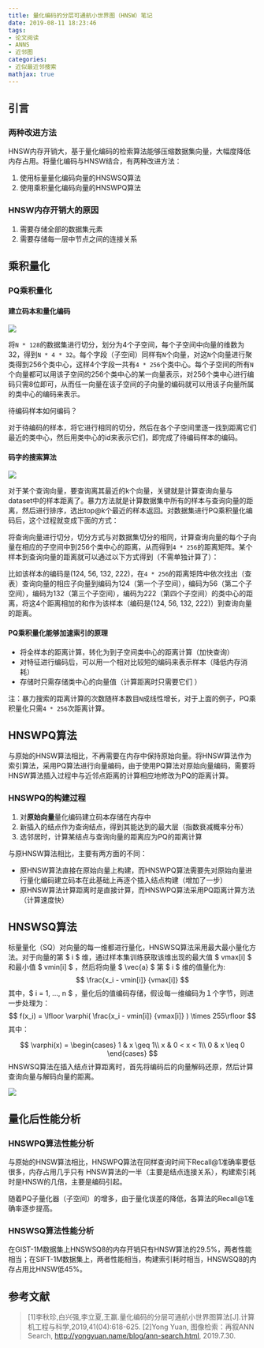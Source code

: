 ```yaml
---
title: 量化编码的分层可通航小世界图（HNSW）笔记
date: 2019-08-11 18:23:46
tags:
- 论文阅读
- ANNS
- 近邻图
categories:
- 近似最近邻搜索
mathjax: true
---
```



## 引言

### 两种改进方法

HNSW内存开销大，基于量化编码的检索算法能够压缩数据集向量，大幅度降低内存占用。将量化编码与HNSW结合，有两种改进方法：

1. 使用标量量化编码向量的HNSWSQ算法
2. 使用乘积量化编码向量的HNSWPQ算法

### HNSW内存开销大的原因

1. 需要存储全部的数据集元素
2. 需要存储每一层中节点之间的连接关系

## 乘积量化

### PQ乘积量化

#### 建立码本和量化编码
<img src="pq.png">

将`N * 128`的数据集进行切分，划分为4个子空间，每个子空间中向量的维数为32，得到`N * 4 * 32`。每个字段（子空间）同样有`N`个向量，对这`N`个向量进行聚类得到256个类中心，这样4个字段一共有`4 * 256`个类中心。每个子空间的所有`N`个向量都可以用该子空间的256个类中心的某一向量表示，对256个类中心进行编码只需8位即可，从而任一向量在该子空间的子向量的编码就可以用该子向量所属的类中心的编码来表示。

待编码样本如何编码？

对于待编码的样本，将它进行相同的切分，然后在各个子空间里逐一找到距离它们最近的类中心，然后用类中心的id来表示它们，即完成了待编码样本的编码。

#### 码字的搜索算法

<img src="pq2.png">

对于某个查询向量，要查询离其最近的k个向量，关键就是计算查询向量与dataset中的样本距离了。暴力方法就是计算数据集中所有的样本与查询向量的距离，然后进行排序，选出top@k个最近的样本返回。对数据集进行PQ乘积量化编码后，这个过程就变成下面的方式：

将查询向量进行切分，切分方式与对数据集切分的相同，计算查询向量的每个子向量在相应的子空间中到256个类中心的距离，从而得到`4 * 256`的距离矩阵。某个样本到查询向量的距离就可以通过以下方式得到（不需单独计算了）：

比如该样本的编码是(124, 56, 132, 222)，在`4 * 256`的距离矩阵中依次找出（查表）查询向量的相应子向量到编码为124（第一个子空间），编码为56（第二个子空间），编码为132（第三个子空间），编码为222（第四个子空间）的类中心的距离，将这4个距离相加的和作为该样本（编码是(124, 56, 132, 222)）到查询向量的距离。

#### PQ乘积量化能够加速索引的原理

* 将全样本的距离计算，转化为到子空间类中心的距离计算（加快查询）
* 对特征进行编码后，可以用一个相对比较短的编码来表示样本（降低内存消耗）
* 存储时只需存储类中心的向量值（计算距离时只需要它们 ）

注：暴力搜索的距离计算的次数随样本数目`N`成线性增长，对于上面的例子，PQ乘积量化只需`4 * 256`次距离计算。

## HNSWPQ算法

与原始的HNSW算法相比，不再需要在内存中保持原始向量。将HNSW算法作为索引算法，采用PQ算法进行向量编码，由于使用PQ算法对原始向量编码，需要将HNSW算法插入过程中与近邻点距离的计算相应地修改为PQ的距离计算。

### HNSWPQ的构建过程

1. 对**原始向量**量化编码建立码本存储在内存中
2. 新插入的结点作为查询结点，得到其能达到的最大层（指数衰减概率分布）
3. 选邻居时，计算某结点与查询向量的距离应为PQ的距离计算

与原HNSW算法相比，主要有两方面的不同：

* 原HNSW算法直接在原始向量上构建，而HNSWPQ算法需要先对原始向量进行量化编码建立码本在此基础上再逐个插入结点构建（增加了一步）
* 原HNSW算法计算距离时是直接计算，而HNSWPQ算法采用PQ距离计算方法（计算速度快）

## HNSWSQ算法

标量量化（SQ）对向量的每一维都进行量化，HNSWSQ算法采用最大最小量化方法。对于向量的第 $ i $ 维，通过样本集训练获取该维出现的最大值 $ vmax[i] $ 和最小值 $ vmin[i] $ ，然后将向量 $ \vec{a} $ 第 $ i $ 维的值量化为:
$$
\frac{x_i - vmin[i]} {vmax[i]}
$$
其中，$ i = 1, ..., n $ ，量化后的值编码存储，假设每一维编码为１个字节，则进一步处理为：
$$
f(x_i) = \lfloor \varphi( \frac{x_i - vmin[i]} {vmax[i]} ) \times 255\rfloor
$$
其中：

$$
 \varphi(x) = \begin{cases}
1 & x \geq 1\\
x & 0 < x < 1\\
0 & x \leq 0
\end{cases}
$$
HNSWSQ算法在插入结点计算距离时，首先将编码后的向量解码还原，然后计算查询向量与解码向量的距离。

<img src="SQ量化计算示例.png">

## 量化后性能分析
### HNSWPQ算法性能分析

与原始的HNSW算法相比，HNSWPQ算法在同样查询时间下Recall@1准确率要低很多，内存占用几乎只有 HNSW算法的一半（主要是结点连接关系），构建索引耗时是HNSW的几倍，主要是编码引起。

随着PQ子量化器（子空间）的增多，由于量化误差的降低，各算法的Recall@1准确率逐步提高。

### HNSWSQ算法性能分析

在GIST-1M数据集上HNSWSQ8的内存开销只有HNSW算法的29.5%，两者性能相当；在SIFT-1M数据集上，两者性能相当，构建索引耗时相当，HNSWSQ8的内存占用比HNSW低45%。

## 参考文献

> [1]李秋珍,白兴强,李立夏,王赢.量化编码的分层可通航小世界图算法[J].计算机工程与科学,2019,41(04):618-625.
> [2]Yong Yuan, 图像检索：再叙ANN Search, http://yongyuan.name/blog/ann-search.html, 2019.7.30.